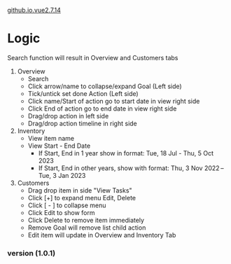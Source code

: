 [github.io.vue2.7.14](https://front-end-2021.github.io/demo/vuejs_2_7_14/)

# Logic
Search function will result in Overview and Customers tabs
1. Overview
    - Search
    - Click arrow/name to collapse/expand Goal (Left side)
    - Tick/untick set done Action (Left side)
    - Click name/Start of action go to start date in view right side
    - Click End of action go to end date in view right side
    - Drag/drop action in left side
    - Drag/drop action timeline in right side
2. Inventory
    - View item name
    - View Start - End Date
        + If Start, End in 1 year show in format: Tue, 18 Jul - Thu, 5 Oct 2023
        + If Start, End in other years, show with format: Thu, 3 Nov 2022 – Tue, 3 Jan 2023
3. Customers
    - Drag drop item in side "View Tasks"
    - Click [+] to expand menu Edit, Delete
    - Click [ - ] to collapse menu
    - Click Edit to show form
    - Click Delete to remove item immediately
     + Remove Goal will remove list child action
    - Edit item will update in Overview and Inventory Tab

### version (1.0.1)